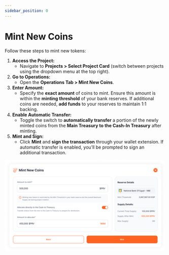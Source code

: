 ```yaml
---
sidebar_position: 0
---
```


# Mint New Coins
Follow these steps to mint new tokens:

1. **Access the Project:**
    - Navigate to **Projects > Select Project Card** (switch between projects using the dropdown menu at the top right).
2. **Go to Operations:**
    - Open the **Operations Tab > Mint New Coins**.
3. **Enter Amount:**
    - Specify the **exact amount** of coins to mint. Ensure this amount is within the **minting threshold** of your bank reserves. If additional coins are needed, **add funds** to your reserves to maintain 1:1 backing.
4. **Enable Automatic Transfer:**
    - Toggle the switch to **automatically transfer** a portion of the newly minted coins from the **Main Treasury to the Cash-In Treasury** after minting.
5. **Mint and Sign:**
    - Click **Mint** and **sign the transaction** through your wallet extension. If automatic transfer is enabled, you’ll be prompted to sign an additional transaction.

![image.png](ip-imgs/mint.png)